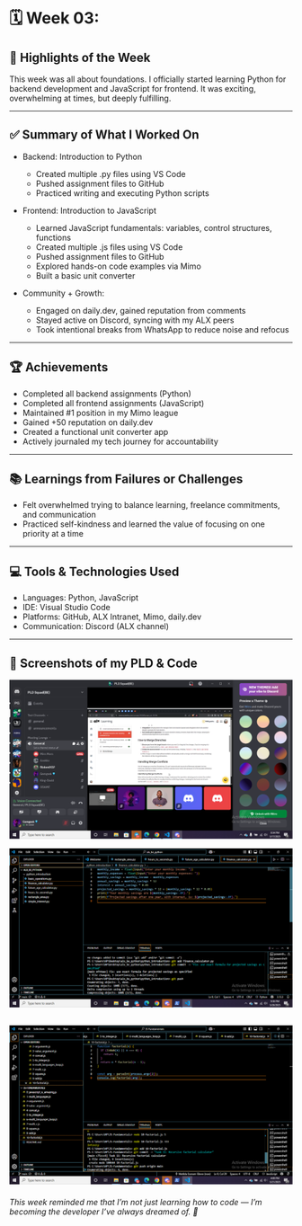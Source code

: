 # 🗓️ Week 03: 

## 🌟 Highlights of the Week

This week was all about foundations. I officially started learning Python for backend development and JavaScript for frontend. It was exciting, overwhelming at times, but deeply fulfilling. 

---

## ✅ Summary of What I Worked On
- Backend: Introduction to Python  
  - Created multiple .py files using VS Code
  - Pushed assignment files to GitHub  
  - Practiced writing and executing Python scripts

- Frontend: Introduction to JavaScript  
  - Learned JavaScript fundamentals: variables, control structures, functions
  - Created multiple .js files using VS Code
  - Pushed assignment files to GitHub  
  - Explored hands-on code examples via Mimo  
  - Built a basic unit converter 

- Community + Growth:  
  - Engaged on daily.dev, gained reputation from comments  
  - Stayed active on Discord, syncing with my ALX peers  
  - Took intentional breaks from WhatsApp to reduce noise and refocus

---

## 🏆 Achievements
- Completed all backend assignments (Python)
- Completed all frontend assignments (JavaScript)
- Maintained #1 position in my Mimo league
- Gained +50 reputation on daily.dev
- Created a functional unit converter app
- Actively journaled my tech journey for accountability

---

## 📚 Learnings from Failures or Challenges
- Felt overwhelmed trying to balance learning, freelance commitments, and communication    
- Practiced self-kindness and learned the value of focusing on one priority at a time

---

## 💻 Tools & Technologies Used
- Languages: Python, JavaScript  
- IDE: Visual Studio Code  
- Platforms: GitHub, ALX Intranet, Mimo, daily.dev  
- Communication: Discord (ALX channel)  

---

## 📸 Screenshots of my PLD & Code
![PLD Screenshot](https://github.com/gemgeek/gems-digital-journal/blob/main/assets/Peer%20Learning.png)

![Python Code Snippet](https://github.com/gemgeek/gems-digital-journal/blob/main/assets/Python%20Assignment.png)

![JavaScript Snippet](https://github.com/gemgeek/gems-digital-journal/blob/main/assets/JS%20assignment.png)
---

_This week reminded me that I’m not just learning how to code — I’m becoming the developer I’ve always dreamed of. 💫_
